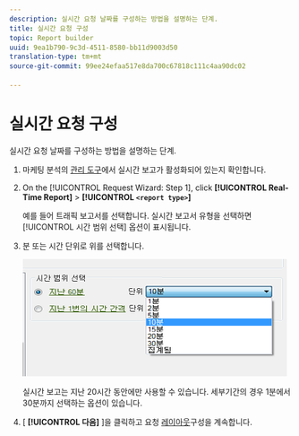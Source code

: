 ```yaml
---
description: 실시간 요청 날짜를 구성하는 방법을 설명하는 단계.
title: 실시간 요청 구성
topic: Report builder
uuid: 9ea1b790-9c3d-4511-8580-bb11d9003d50
translation-type: tm+mt
source-git-commit: 99ee24efaa517e8da700c67818c111c4aa90dc02

---
```



# 실시간 요청 구성

실시간 요청 날짜를 구성하는 방법을 설명하는 단계.

1. 마케팅 분석의 [관리 도구](https://marketing.adobe.com/resources/help/en_US/reference/real_time_admin.html)에서 실시간 보고가 활성화되어 있는지 확인합니다.
1. On the [!UICONTROL Request Wizard: Step 1], click **[!UICONTROL Real-Time Report]** &gt; **[!UICONTROL `<report type>`]**

   예를 들어 트래픽 보고서를 선택합니다. 실시간 보고서 유형을 선택하면 [!UICONTROL 시간 범위 선택] 옵션이 표시됩니다.

1. 분 또는 시간 단위로 위를 선택합니다.

   ![단계 결과](assets/real_time_select_date.png)

   실시간 보고는 지난 20시간 동안에만 사용할 수 있습니다. 세부기간의 경우 1분에서 30분까지 선택하는 옵션이 있습니다.
1. [ **[!UICONTROL 다음]** ]을 클릭하고 요청 [레이아웃](/help/analyze/report-builder/layout/layout.md)구성을 계속합니다.
